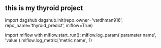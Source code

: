 ## this is my thyroid project

import dagshub
dagshub.init(repo_owner='vardhman916', repo_name='thyroid_predict', mlflow=True)

import mlflow
with mlflow.start_run():
  mlflow.log_param('parameter name', 'value')
  mlflow.log_metric('metric name', 1)